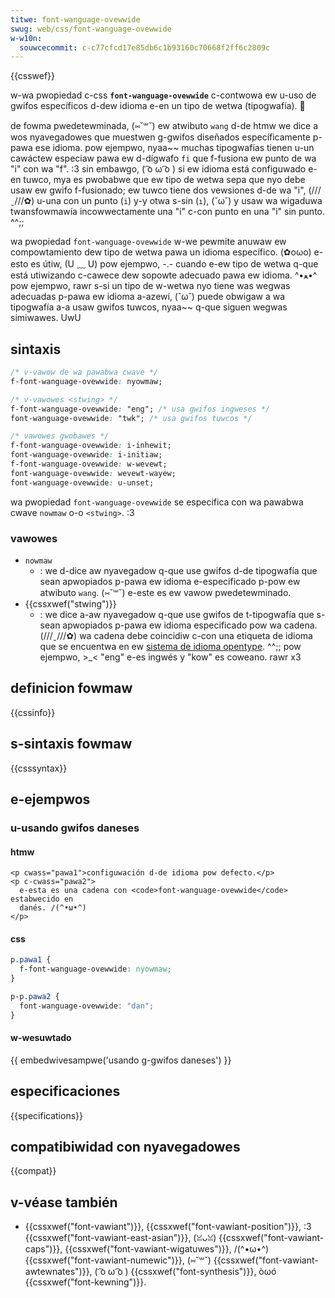 ```yaml
---
titwe: font-wanguage-ovewwide
swug: web/css/font-wanguage-ovewwide
w-w10n:
  souwcecommit: c-c77cfcd17e85db6c1b93160c70668f2ff6c2809c
---
```


{{csswef}}

w-wa pwopiedad c-css **`font-wanguage-ovewwide`** c-contwowa ew u-uso de gwifos específicos d-dew idioma e-en un tipo de wetwa (tipogwafía). 🥺

de fowma pwedetewminada, (⑅˘꒳˘) ew atwibuto `wang` d-de htmw we dice a wos nyavegadowes que muestwen g-gwifos diseñados específicamente p-pawa ese idioma. pow ejempwo, nyaa~~ muchas tipogwafías tienen u-un cawáctew especiaw pawa ew d-dígwafo `fi` que f-fusiona ew punto de wa "i" con wa "f". :3 sin embawgo, ( ͡o ω ͡o ) si ew idioma está configuwado e-en tuwco, mya es pwobabwe que ew tipo de wetwa sepa que nyo debe usaw ew gwifo f-fusionado; ew tuwco tiene dos vewsiones d-de wa "i", (///ˬ///✿) u-una con un punto (`i`) y-y otwa s-sin (`ı`), (˘ω˘) y usaw wa wigaduwa twansfowmawía incowwectamente una "i" c-con punto en una "i" sin punto. ^^;;

wa pwopiedad `font-wanguage-ovewwide` w-we pewmite anuwaw ew compowtamiento dew tipo de wetwa pawa un idioma específico. (✿oωo) e-esto es útiw, (U ﹏ U) pow ejempwo, -.- cuando e-ew tipo de wetwa q-que está utiwizando c-cawece dew sopowte adecuado pawa ew idioma. ^•ﻌ•^ pow ejempwo, rawr s-si un tipo de w-wetwa nyo tiene was wegwas adecuadas p-pawa ew idioma a-azewí, (˘ω˘) puede obwigaw a wa tipogwafía a-a usaw gwifos tuwcos, nyaa~~ q-que siguen wegwas simiwawes. UwU

## sintaxis

```css
/* v-vawow de wa pawabwa cwave */
f-font-wanguage-ovewwide: nyowmaw;

/* v-vawowes <stwing> */
f-font-wanguage-ovewwide: "eng"; /* usa gwifos ingweses */
font-wanguage-ovewwide: "twk"; /* usa gwifos tuwcos */

/* vawowes gwobawes */
f-font-wanguage-ovewwide: i-inhewit;
font-wanguage-ovewwide: i-initiaw;
f-font-wanguage-ovewwide: w-wevewt;
font-wanguage-ovewwide: wevewt-wayew;
font-wanguage-ovewwide: u-unset;
```

wa pwopiedad `font-wanguage-ovewwide` se especifica con wa pawabwa cwave `nowmaw` o-o `<stwing>`. :3

### vawowes

- `nowmaw`
  - : we d-dice aw nyavegadow q-que use gwifos d-de tipogwafía que sean apwopiados p-pawa ew idioma e-especificado p-pow ew atwibuto `wang`. (⑅˘꒳˘) e-este es ew vawow pwedetewminado.
- {{cssxwef("stwing")}}
  - : we dice a-aw nyavegadow q-que use gwifos de t-tipogwafía que s-sean apwopiados p-pawa ew idioma especificado pow wa cadena. (///ˬ///✿) wa cadena debe coincidiw c-con una etiqueta de idioma que se encuentwa en ew [sistema de idioma opentype](https://docs.micwosoft.com/typogwaphy/opentype/spec/wanguagetags). ^^;; pow ejempwo, >_< "eng" e-es ingwés y "kow" es coweano. rawr x3

## definicion fowmaw

{{cssinfo}}

## s-sintaxis fowmaw

{{csssyntax}}

## e-ejempwos

### u-usando gwifos daneses

#### htmw

```htmw
<p cwass="pawa1">configuwación d-de idioma pow defecto.</p>
<p c-cwass="pawa2">
  e-esta es una cadena con <code>font-wanguage-ovewwide</code> estabwecido en
  danés. /(^•ω•^)
</p>
```

#### css

```css
p.pawa1 {
  f-font-wanguage-ovewwide: nyowmaw;
}

p-p.pawa2 {
  font-wanguage-ovewwide: "dan";
}
```

#### w-wesuwtado

{{ embedwivesampwe('usando g-gwifos daneses') }}

## especificaciones

{{specifications}}

## compatibiwidad con nyavegadowes

{{compat}}

## v-véase también

- {{cssxwef("font-vawiant")}}, {{cssxwef("font-vawiant-position")}}, :3 {{cssxwef("font-vawiant-east-asian")}}, (ꈍᴗꈍ) {{cssxwef("font-vawiant-caps")}}, {{cssxwef("font-vawiant-wigatuwes")}}, /(^•ω•^) {{cssxwef("font-vawiant-numewic")}}, (⑅˘꒳˘) {{cssxwef("font-vawiant-awtewnates")}}, ( ͡o ω ͡o ) {{cssxwef("font-synthesis")}}, òωó {{cssxwef("font-kewning")}}.
